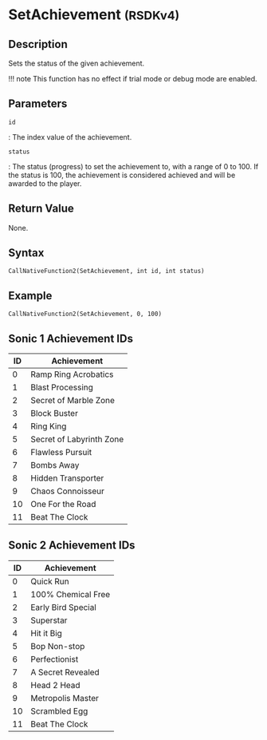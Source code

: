 # SetAchievement <small>(RSDKv4)</small>

## Description
Sets the status of the given achievement.

!!! note
    This function has no effect if trial mode or debug mode are enabled.

## Parameters
`id`

:   The index value of the achievement.

`status`

:   The status (progress) to set the achievement to, with a range of 0 to 100. If the status is 100, the achievement is considered achieved and will be awarded to the player.

## Return Value
None.

## Syntax
```
CallNativeFunction2(SetAchievement, int id, int status)
```

## Example
```
CallNativeFunction2(SetAchievement, 0, 100)
```

## Sonic 1 Achievement IDs
| ID | Achievement              |
| -- | ------------------------ |
| 0  | Ramp Ring Acrobatics     |
| 1  | Blast Processing         |
| 2  | Secret of Marble Zone    |
| 3  | Block Buster             |
| 4  | Ring King                |
| 5  | Secret of Labyrinth Zone |
| 6  | Flawless Pursuit         |
| 7  | Bombs Away               |
| 8  | Hidden Transporter       |
| 9  | Chaos Connoisseur        |
| 10 | One For the Road         |
| 11 | Beat The Clock           |

## Sonic 2 Achievement IDs
| ID | Achievement        |
| -- | ------------------ |
| 0  | Quick Run          |
| 1  | 100% Chemical Free |
| 2  | Early Bird Special |
| 3  | Superstar          |
| 4  | Hit it Big         |
| 5  | Bop Non-stop       |
| 6  | Perfectionist      |
| 7  | A Secret Revealed  |
| 8  | Head 2 Head        |
| 9  | Metropolis Master  |
| 10 | Scrambled Egg      |
| 11 | Beat The Clock     |